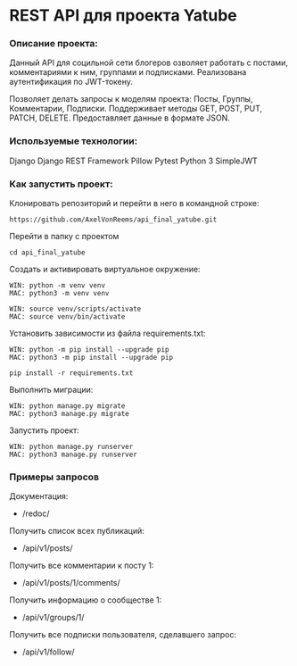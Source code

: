 # REST API для проекта Yatube

### Описание проекта:
Данный API для социльной сети блогеров озволяет работать с постами, комментариями к ним, группами и подписками.
Реализована аутентификация по JWT-токену.

Позволяет делать запросы к моделям проекта: Посты, Группы, Комментарии, Подписки.
Поддерживает методы GET, POST, PUT, PATCH, DELETE.
Предоставляет данные в формате JSON.

### Используемые технологии: 
Django
Django REST Framework
Pillow
Pytest
Python 3
SimpleJWT

### Как запустить проект:

Клонировать репозиторий и перейти в него в командной строке:

```
https://github.com/AxelVonReems/api_final_yatube.git
```

Перейти в папку с проектом

```
cd api_final_yatube
```

Cоздать и активировать виртуальное окружение:

```
WIN: python -m venv venv
MAC: python3 -m venv venv
```

```
WIN: source venv/scripts/activate
MAC: source venv/bin/activate
```

Установить зависимости из файла requirements.txt:

```
WIN: python -m pip install --upgrade pip
MAC: python3 -m pip install --upgrade pip
```

```
pip install -r requirements.txt
```

Выполнить миграции:

```
WIN: python manage.py migrate
MAC: python3 manage.py migrate
```

Запустить проект:

```
WIN: python manage.py runserver
MAC: python3 manage.py runserver
```

### Примеры запросов
Документация:
- /redoc/

Получить список всех публикаций:
- /api/v1/posts/

Получить все комментарии к посту 1:
- /api/v1/posts/1/comments/

Получить информацию о сообществе 1:
- /api/v1/groups/1/

Получить все подписки пользователя, сделавшего запрос:
- /api/v1/follow/
